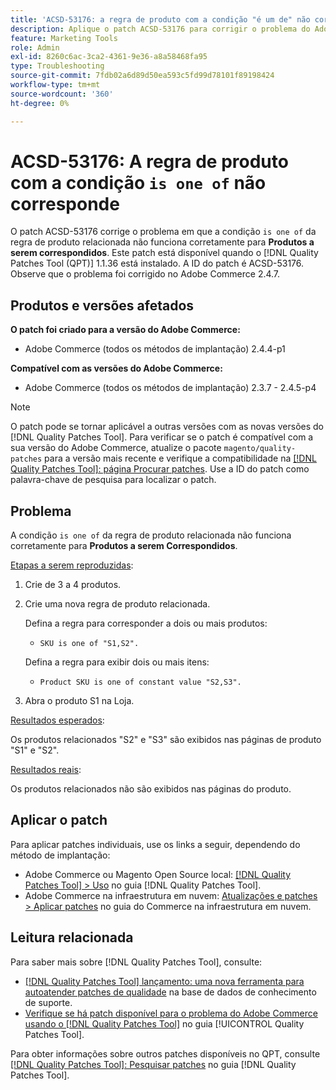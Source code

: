 ```yaml
---
title: 'ACSD-53176: a regra de produto com a condição "é um de" não corresponde'
description: Aplique o patch ACSD-53176 para corrigir o problema do Adobe Commerce em que a condição "Produtos para correspondência" da regra de produto relacionada "é um de" não funciona corretamente para "Produtos para correspondência".
feature: Marketing Tools
role: Admin
exl-id: 8260c6ac-3ca2-4361-9e36-a8a58468fa95
type: Troubleshooting
source-git-commit: 7fdb02a6d89d50ea593c5fd99d78101f89198424
workflow-type: tm+mt
source-wordcount: '360'
ht-degree: 0%

---
```


# ACSD-53176: A regra de produto com a condição `is one of` não corresponde

O patch ACSD-53176 corrige o problema em que a condição `is one of` da regra de produto relacionada não funciona corretamente para **Produtos a serem correspondidos**. Este patch está disponível quando o [!DNL Quality Patches Tool (QPT)] 1.1.36 está instalado. A ID do patch é ACSD-53176. Observe que o problema foi corrigido no Adobe Commerce 2.4.7.

## Produtos e versões afetados

**O patch foi criado para a versão do Adobe Commerce:**

* Adobe Commerce (todos os métodos de implantação) 2.4.4-p1

**Compatível com as versões do Adobe Commerce:**

* Adobe Commerce (todos os métodos de implantação) 2.3.7 - 2.4.5-p4

>[!NOTE]
>
>O patch pode se tornar aplicável a outras versões com as novas versões do [!DNL Quality Patches Tool]. Para verificar se o patch é compatível com a sua versão do Adobe Commerce, atualize o pacote `magento/quality-patches` para a versão mais recente e verifique a compatibilidade na [[!DNL Quality Patches Tool]: página Procurar patches](https://experienceleague.adobe.com/tools/commerce-quality-patches/index.html?lang=pt-BR). Use a ID do patch como palavra-chave de pesquisa para localizar o patch.

## Problema

A condição `is one of` da regra de produto relacionada não funciona corretamente para **Produtos a serem Correspondidos**.

<u>Etapas a serem reproduzidas</u>:

1. Crie de 3 a 4 produtos.
1. Crie uma nova regra de produto relacionada.

   Defina a regra para corresponder a dois ou mais produtos:
   * `SKU is one of "S1,S2".`

   Defina a regra para exibir dois ou mais itens:
   * `Product SKU is one of constant value "S2,S3".`

1. Abra o produto S1 na Loja.

<u>Resultados esperados</u>:

Os produtos relacionados &quot;S2&quot; e &quot;S3&quot; são exibidos nas páginas de produto &quot;S1&quot; e &quot;S2&quot;.

<u>Resultados reais</u>:

Os produtos relacionados não são exibidos nas páginas do produto.

## Aplicar o patch

Para aplicar patches individuais, use os links a seguir, dependendo do método de implantação:

* Adobe Commerce ou Magento Open Source local: [[!DNL Quality Patches Tool] > Uso](/help/tools/quality-patches-tool/usage.md) no guia [!DNL Quality Patches Tool].
* Adobe Commerce na infraestrutura em nuvem: [Atualizações e patches > Aplicar patches](https://experienceleague.adobe.com/docs/commerce-cloud-service/user-guide/develop/upgrade/apply-patches.html?lang=pt-BR) no guia do Commerce na infraestrutura em nuvem.

## Leitura relacionada

Para saber mais sobre [!DNL Quality Patches Tool], consulte:

* [[!DNL Quality Patches Tool] lançamento: uma nova ferramenta para autoatender patches de qualidade](https://experienceleague.adobe.com/pt-br/docs/commerce-operations/tools/quality-patches-tool/quality-patches-tool-to-self-serve-quality-patches) na base de dados de conhecimento de suporte.
* [Verifique se há patch disponível para o problema do Adobe Commerce usando o  [!DNL Quality Patches Tool]](/help/tools/quality-patches-tool/patches-available-in-qpt/check-patch-for-magento-issue-with-magento-quality-patches.md) no guia [!UICONTROL Quality Patches Tool].


Para obter informações sobre outros patches disponíveis no QPT, consulte [[!DNL Quality Patches Tool]: Pesquisar patches](https://experienceleague.adobe.com/tools/commerce-quality-patches/index.html?lang=pt-BR) no guia [!DNL Quality Patches Tool].
